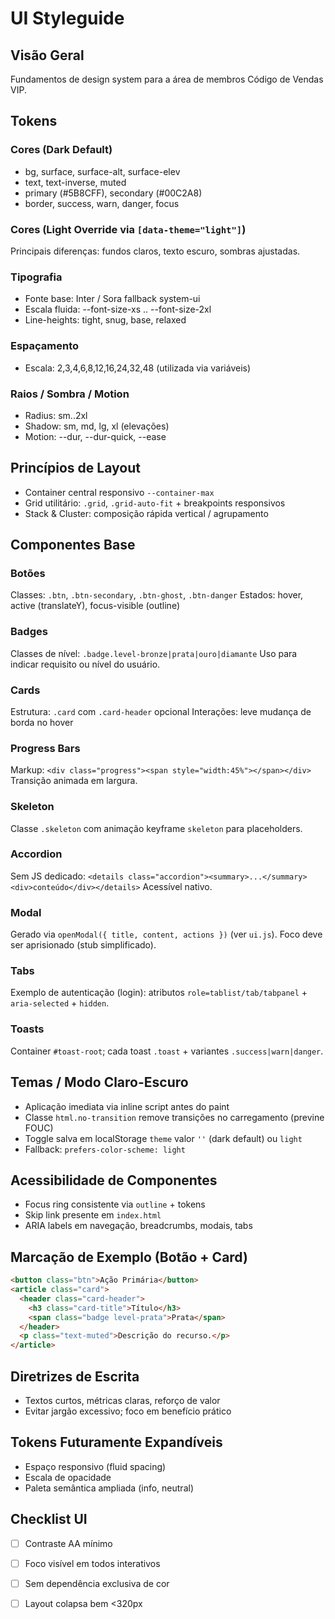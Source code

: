 # UI Styleguide

## Visão Geral

Fundamentos de design system para a área de membros Código de Vendas VIP.

## Tokens

### Cores (Dark Default)

- bg, surface, surface-alt, surface-elev
- text, text-inverse, muted
- primary (#5B8CFF), secondary (#00C2A8)
- border, success, warn, danger, focus

### Cores (Light Override via `[data-theme="light"]`)

Principais diferenças: fundos claros, texto escuro, sombras ajustadas.

### Tipografia

- Fonte base: Inter / Sora fallback system-ui
- Escala fluida: --font-size-xs .. --font-size-2xl
- Line-heights: tight, snug, base, relaxed

### Espaçamento

- Escala: 2,3,4,6,8,12,16,24,32,48 (utilizada via variáveis)

### Raios / Sombra / Motion

- Radius: sm..2xl
- Shadow: sm, md, lg, xl (elevações)
- Motion: --dur, --dur-quick, --ease

## Princípios de Layout

- Container central responsivo `--container-max`
- Grid utilitário: `.grid`, `.grid-auto-fit` + breakpoints responsivos
- Stack & Cluster: composição rápida vertical / agrupamento

## Componentes Base

### Botões

Classes: `.btn`, `.btn-secondary`, `.btn-ghost`, `.btn-danger`
Estados: hover, active (translateY), focus-visible (outline)

### Badges

Classes de nível: `.badge.level-bronze|prata|ouro|diamante`
Uso para indicar requisito ou nível do usuário.

### Cards

Estrutura: `.card` com `.card-header` opcional
Interações: leve mudança de borda no hover

### Progress Bars

Markup: `<div class="progress"><span style="width:45%"></span></div>`
Transição animada em largura.

### Skeleton

Classe `.skeleton` com animação keyframe `skeleton` para placeholders.

### Accordion

Sem JS dedicado: `<details class="accordion"><summary>...</summary><div>conteúdo</div></details>`
Acessível nativo.

### Modal

Gerado via `openModal({ title, content, actions })` (ver `ui.js`).
Foco deve ser aprisionado (stub simplificado).

### Tabs

Exemplo de autenticação (login): atributos `role=tablist/tab/tabpanel` + `aria-selected` + `hidden`.

### Toasts

Container `#toast-root`; cada toast `.toast` + variantes `.success|warn|danger`.

## Temas / Modo Claro-Escuro

- Aplicação imediata via inline script antes do paint
- Classe `html.no-transition` remove transições no carregamento (previne FOUC)
- Toggle salva em localStorage `theme` valor `''` (dark default) ou `light`
- Fallback: `prefers-color-scheme: light`

## Acessibilidade de Componentes

- Focus ring consistente via `outline` + tokens
- Skip link presente em `index.html`
- ARIA labels em navegação, breadcrumbs, modais, tabs

## Marcação de Exemplo (Botão + Card)

```html
<button class="btn">Ação Primária</button>
<article class="card">
  <header class="card-header">
    <h3 class="card-title">Título</h3>
    <span class="badge level-prata">Prata</span>
  </header>
  <p class="text-muted">Descrição do recurso.</p>
</article>
```

## Diretrizes de Escrita

- Textos curtos, métricas claras, reforço de valor
- Evitar jargão excessivo; foco em benefício prático

## Tokens Futuramente Expandíveis

- Espaço responsivo (fluid spacing)
- Escala de opacidade
- Paleta semântica ampliada (info, neutral)

## Checklist UI

- [ ] Contraste AA mínimo
- [ ] Foco visível em todos interativos
- [ ] Sem dependência exclusiva de cor
- [ ] Layout colapsa bem <320px

